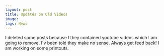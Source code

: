 ```yaml
---
layout: post
title: Updates on Old Videos
image:  
tags: News
---
```

I deleted some posts because I they contained youtube videos which I am going to remove. I'v been told they make no sense. Always get feed back!
  I am working on some printouts.
